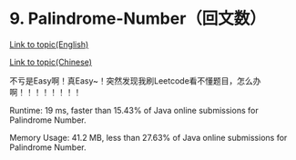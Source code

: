 # 9. Palindrome-Number（回文数）
[Link to topic(English)](https://leetcode.com/problems/palindrome-number/)

[Link to topic(Chinese)](https://leetcode-cn.com/problems/palindrome-number/)



不亏是Easy啊！真Easy~！突然发现我刷Leetcode看不懂题目，怎么办啊！！！！！！！！

Runtime: 19 ms, faster than 15.43% of Java online submissions for Palindrome Number.

Memory Usage: 41.2 MB, less than 27.63% of Java online submissions for Palindrome Number.  

